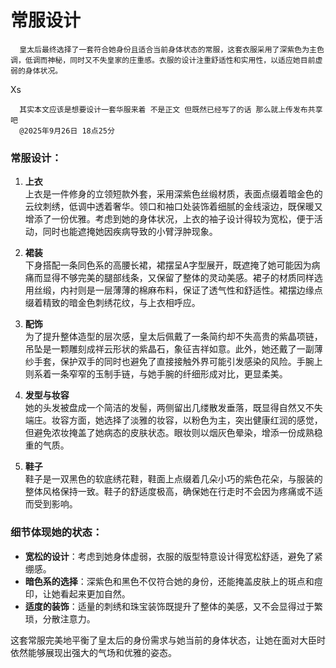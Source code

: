 # 常服设计

      皇太后最终选择了一套符合她身份且适合当前身体状态的常服，这套衣服采用了深紫色为主色调，低调而神秘，同时又不失皇家的庄重感。衣服的设计注重舒适性和实用性，以适应她目前虚弱的身体状况。

Xs

      其实本文应该是想要设计一套华服来着 不是正文 但既然已经写了的话 那么就上传发布共享吧
      @2025年9月26日 18点25分

### **常服设计：**
1. **上衣**  
   上衣是一件修身的立领短款外套，采用深紫色丝缎材质，表面点缀着暗金色的云纹刺绣，低调中透着奢华。领口和袖口处装饰着细腻的金线滚边，既保暖又增添了一份优雅。考虑到她的身体状况，上衣的袖子设计得较为宽松，便于活动，同时也能遮掩她因疾病导致的小臂浮肿现象。

2. **裙装**  
   下身搭配一条同色系的高腰长裙，裙摆呈A字型展开，既遮掩了她可能因为病痛而显得不够完美的腿部线条，又保留了整体的灵动美感。裙子的材质同样选用丝缎，内衬则是一层薄薄的棉麻布料，保证了透气性和舒适性。裙摆边缘点缀着精致的暗金色刺绣花纹，与上衣相呼应。

3. **配饰**  
   为了提升整体造型的层次感，皇太后佩戴了一条简约却不失高贵的紫晶项链，吊坠是一颗雕刻成祥云形状的紫晶石，象征吉祥如意。此外，她还戴了一副薄纱手套，保护双手的同时也避免了直接接触外界可能引发感染的风险。手腕上则系着一条窄窄的玉制手链，与她手腕的纤细形成对比，更显柔美。

4. **发型与妆容**  
   她的头发被盘成一个简洁的发髻，两侧留出几缕散发垂落，既显得自然又不失端庄。妆容方面，她选择了淡雅的妆容，以粉色为主，突出健康红润的感觉，但避免浓妆掩盖了她病态的皮肤状态。眼妆则以烟灰色晕染，增添一份成熟稳重的气质。

5. **鞋子**  
   鞋子是一双黑色的软底绣花鞋，鞋面上点缀着几朵小巧的紫色花朵，与服装的整体风格保持一致。鞋子的舒适度极高，确保她在行走时不会因为疼痛或不适而受到影响。

### **细节体现她的状态：**
- **宽松的设计**：考虑到她身体虚弱，衣服的版型特意设计得宽松舒适，避免了紧绷感。
- **暗色系的选择**：深紫色和黑色不仅符合她的身份，还能掩盖皮肤上的斑点和痘印，让她看起来更加自然。
- **适度的装饰**：适量的刺绣和珠宝装饰既提升了整体的美感，又不会显得过于繁琐，分散注意力。

这套常服完美地平衡了皇太后的身份需求与她当前的身体状态，让她在面对大臣时依然能够展现出强大的气场和优雅的姿态。

